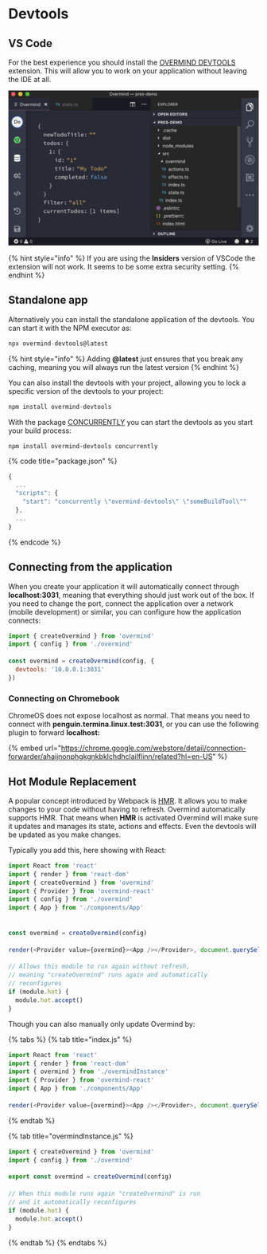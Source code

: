 # Devtools

## VS Code

For the best experience you should install the [OVERMIND DEVTOOLS](https://marketplace.visualstudio.com/items?itemName=christianalfoni.overmind-devtools-vscode) extension. This will allow you to work on your application without leaving the IDE at all.

![](../.gitbook/assets/amazing_devtools.png)

{% hint style="info" %}
If you are using the **Insiders** version of VSCode the extension will not work. It seems to be some extra security setting.
{% endhint %}

## Standalone app

Alternatively you can install the standalone application of the devtools. You can start it with the NPM executor as:

```javascript
npx overmind-devtools@latest
```

{% hint style="info" %}
Adding **@latest** just ensures that you break any caching, meaning you will always run the latest version
{% endhint %}

You can also install the devtools with your project, allowing you to lock a specific version of the devtools to your project:

```javascript
npm install overmind-devtools
```

With the package [CONCURRENTLY](https://www.npmjs.com/package/concurrently) you can start the devtools as you start your build process:

```text
npm install overmind-devtools concurrently
```

{% code title="package.json" %}
```javascript
{
  ...
  "scripts": {
    "start": "concurrently \"overmind-devtools\" \"someBuildTool\""
  },
  ...
}
```
{% endcode %}

## Connecting from the application

When you create your application it will automatically connect through **localhost:3031**, meaning that everything should just work out of the box. If you need to change the port, connect the application over a network \(mobile development\) or similar, you can configure how the application connects:

```javascript
import { createOvermind } from 'overmind'
import { config } from './overmind'

const overmind = createOvermind(config, {
  devtools: '10.0.0.1:3031'
})
```

### Connecting on Chromebook

ChromeOS does not expose localhost as normal. That means you need to connect with **penguin.termina.linux.test:3031**, or you can use the following plugin to forward **localhost:**

{% embed url="https://chrome.google.com/webstore/detail/connection-forwarder/ahaijnonphgkgnkbklchdhclailflinn/related?hl=en-US" %}

## Hot Module Replacement

A popular concept introduced by Webpack is [HMR](https://webpack.js.org/concepts/hot-module-replacement/). It allows you to make changes to your code without having to refresh. Overmind automatically supports HMR. That means when **HMR** is activated Overmind will make sure it updates and manages its state, actions and effects. Even the devtools will be updated as you make changes.

Typically you add this, here showing with React:

```typescript
import React from 'react'
import { render } from 'react-dom'
import { createOvermind } from 'overmind'
import { Provider } from 'overmind-react'
import { config } from './overmind'
import { App } from './components/App'


const overmind = createOvermind(config)

render(<Provider value={overmind}><App /></Provider>, document.querySelector('#app'))

// Allows this module to run again without refresh,
// meaning "createOvermind" runs again and automatically
// reconfigures
if (module.hot) {
  module.hot.accept()
}
```

Though you can also manually only update Overmind by:

{% tabs %}
{% tab title="index.js" %}
```typescript
import React from 'react'
import { render } from 'react-dom'
import { overmind } from './overmindInstance'
import { Provider } from 'overmind-react'
import { App } from './components/App'

render(<Provider value={overmind}><App /></Provider>, document.querySelector('#app'))


```
{% endtab %}

{% tab title="overmindInstance.js" %}
```javascript
import { createOvermind } from 'overmind'
import { config } from './overmind'

export const overmind = createOvermind(config)

// When this module runs again "createOvermind" is run
// and it automatically reconfigures
if (module.hot) {
  module.hot.accept()
}
```
{% endtab %}
{% endtabs %}

